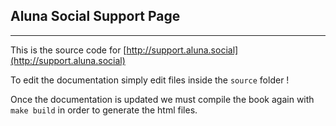 ## Aluna Social Support Page
---

This is the source code for [http://support.aluna.social](http://support.aluna.social)

To edit the documentation simply edit files inside the `source` folder !

Once the documentation is updated we must compile the book again with
`make build` in order to generate the html files.